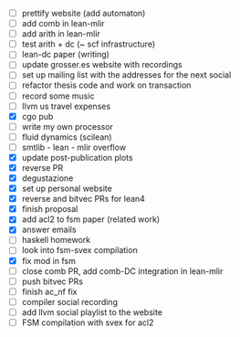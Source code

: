 - [ ] prettify website (add automaton)
- [ ] add comb in lean-mlir
- [ ] add arith in lean-mlir
- [ ] test arith + dc (~ scf infrastructure)
- [ ] lean-dc paper (writing)
- [ ] update grosser.es website with recordings
- [ ] set up mailing list with the addresses for the next social 
- [ ] refactor thesis code and work on transaction 
- [ ] record some music 
- [ ] llvm us travel expenses
- [x] cgo pub
- [ ] write my own processor 
- [ ] fluid dynamics (scilean)
- [ ] smtlib - lean - mlir overflow
- [x] update post-publication plots 
- [x] reverse PR
- [x] degustazione
- [x] set up personal website 
- [x] reverse and bitvec PRs for lean4
- [x] finish proposal
- [x] add acl2 to fsm paper (related work)
- [x] answer emails 
- [ ] haskell homework
- [ ] look into fsm-svex compilation
- [x] fix mod in fsm 
- [ ] close comb PR, add comb-DC integration in lean-mlir
- [ ] push bitvec PRs
- [ ] finish ac_nf fix
- [ ] compiler social recording
- [ ] add llvm social playlist to the website
- [ ] FSM compilation with svex for acl2